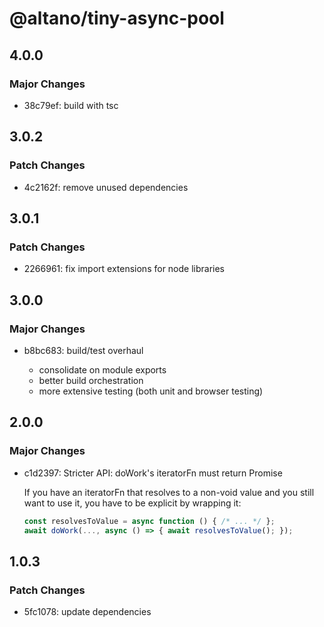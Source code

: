 # @altano/tiny-async-pool

## 4.0.0

### Major Changes

- 38c79ef: build with tsc

## 3.0.2

### Patch Changes

- 4c2162f: remove unused dependencies

## 3.0.1

### Patch Changes

- 2266961: fix import extensions for node libraries

## 3.0.0

### Major Changes

- b8bc683: build/test overhaul

  - consolidate on module exports
  - better build orchestration
  - more extensive testing (both unit and browser testing)

## 2.0.0

### Major Changes

- c1d2397: Stricter API: doWork's iteratorFn must return Promise<void>

  If you have an iteratorFn that resolves to a non-void value and you still want to use it, you have to be explicit by wrapping it:

  ```js
  const resolvesToValue = async function () { /* ... */ };
  await doWork(..., async () => { await resolvesToValue(); });
  ```

## 1.0.3

### Patch Changes

- 5fc1078: update dependencies
